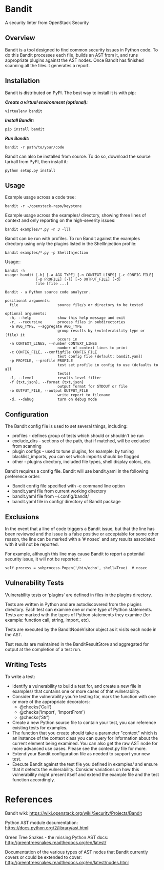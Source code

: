 Bandit
======

A security linter from OpenStack Security


Overview
--------
Bandit is a tool designed to find common security issues in Python code. To do
this Bandit processes each file, builds an AST from it, and runs appropriate
plugins against the AST nodes.  Once Bandit has finished scanning all the files
it generates a report.

Installation
------------
Bandit is distributed on PyPI.  The best way to install it is with pip:


***Create a virtual environment (optional):***

    virtualenv bandit

***Install Bandit:***

    pip install bandit

***Run Bandit:***

    bandit -r path/to/your/code


Bandit can also be installed from source.  To do so, download the source
tarball from PyPI, then install it:

    python setup.py install


Usage
-----
Example usage across a code tree:

    bandit -r ~/openstack-repo/keystone

Example usage across the examples/ directory, showing three lines of context
and only reporting on the high-severity issues:

    bandit examples/*.py -n 3 -lll

Bandit can be run with profiles.  To run Bandit against the examples directory
using only the plugins listed in the ShellInjection profile:

    bandit examples/*.py -p ShellInjection

Usage::

    bandit -h
    usage: bandit [-h] [-a AGG_TYPE] [-n CONTEXT_LINES] [-c CONFIG_FILE]
                  [-p PROFILE] [-l] [-o OUTPUT_FILE] [-d]
                  file [file ...]

    Bandit - a Python source code analyzer.

    positional arguments:
      file                  source file/s or directory to be tested

    optional arguments:
      -h, --help            show this help message and exit
      -r, --recursive       process files in subdirectories
      -a AGG_TYPE, --aggregate AGG_TYPE
                            group results by (vuln)erability type or (file) it
                            occurs in
      -n CONTEXT_LINES, --number CONTEXT_LINES
                            number of context lines to print
      -c CONFIG_FILE, --configfile CONFIG_FILE
                            test config file (default: bandit.yaml)
      -p PROFILE, --profile PROFILE
                            test set profile in config to use (defaults to all
                            tests)
      -l, --level           results level filter
      -f {txt,json}, --format {txt,json}
                            output format for STDOUT or file
      -o OUTPUT_FILE, --output OUTPUT_FILE
                            write report to filename
      -d, --debug           turn on debug mode


Configuration
-------------
The Bandit config file is used to set several things, including:
 - profiles - defines group of tests which should or shouldn't be run
 - exclude_dirs - sections of the path, that if matched, will be excluded from
 scanning
 - plugin configs - used to tune plugins, for example: by tuning
 blacklist_imports, you can set which imports should be flagged
 - other - plugins directory, included file types, shell display
 colors, etc.

Bandit requires a config file.  Bandit will use bandit.yaml in the following
preference order:

 - Bandit config file specified with -c command line option
 - bandit.yaml file from current working directory
 - bandit.yaml file from ~/.config/bandit/
 - bandit.yaml file in config/ directory of Bandit package


Exclusions
----------
In the event that a line of code triggers a Bandit issue, but that the line
has been reviewed and the issue is a false positive or acceptable for some
other reason, the line can be marked with a '# nosec' and any results
associated with it will not be reported.

For example, although this line may cause Bandit to report a potential
security issue, it will not be reported::

    self.process = subprocess.Popen('/bin/echo', shell=True)  # nosec


Vulnerability Tests
-------------------
Vulnerability tests or 'plugins' are defined in files in the plugins directory.

Tests are written in Python and are autodiscovered from the plugins directory.
Each test can examine one or more type of Python statements.  Tests are marked
with the types of Python statements they examine (for example: function call,
string, import, etc).

Tests are executed by the BanditNodeVisitor object as it visits each node in
the AST.

Test results are maintained in the BanditResultStore and aggregated for output
at the completion of a test run.


Writing Tests
-------------
To write a test:
 - Identify a vulnerability to build a test for, and create a new file in
   examples/ that contains one or more cases of that vulnerability.
 - Consider the vulnerability you're testing for, mark the function with one
   or more of the appropriate decorators:
   - @checks('Call')
   - @checks('Import', 'ImportFrom')
   - @checks('Str')
 - Create a new Python source file to contain your test, you can reference
   existing tests for examples.
 - The function that you create should take a parameter "context" which is
   an instance of the context class you can query for information about the
   current element being examined.  You can also get the raw AST node for
   more advanced use cases.  Please see the context.py file for more.
 - Extend your Bandit configuration file as needed to support your new test.
 - Execute Bandit against the test file you defined in examples/ and ensure
   that it detects the vulnerability.  Consider variations on how this
   vulnerability might present itself and extend the example file and the test
   function accordingly.


References
==========

Bandit wiki: https://wiki.openstack.org/wiki/Security/Projects/Bandit

Python AST module documentation: https://docs.python.org/2/library/ast.html

Green Tree Snakes - the missing Python AST docs:
http://greentreesnakes.readthedocs.org/en/latest/

Documentation of the various types of AST nodes that Bandit currently covers
or could be extended to cover:
http://greentreesnakes.readthedocs.org/en/latest/nodes.html
